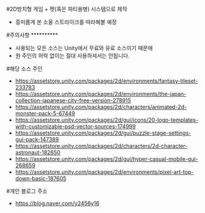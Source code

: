 #2D방치형 게임 + 펫(혹은 파티용병) 시스템으로 제작
- 흥미롭게 본 소울 스트라이크를 따라해볼 예정

#주의사항 **********
- 사용되는 모든 소스는 Unity에서 무료와 유료 소스이기 때문에
- 원 주인의 허락 없이는 절대 사용하셔서는 안됩니다.

#해당 소스 주인
- https://assetstore.unity.com/packages/2d/environments/fantasy-tileset-233783
- https://assetstore.unity.com/packages/2d/environments/the-japan-collection-japanese-city-free-version-278915
- https://assetstore.unity.com/packages/2d/characters/animated-2d-monster-pack-5-67449
- https://assetstore.unity.com/packages/2d/gui/icons/20-logo-templates-with-customizable-psd-vector-sources-174999
- https://assetstore.unity.com/packages/2d/gui/puzzle-stage-settings-gui-pack-147389
- https://assetstore.unity.com/packages/2d/characters/2d-character-astronaut-182650
- https://assetstore.unity.com/packages/2d/gui/hyper-casual-mobile-gui-268659
- https://assetstore.unity.com/packages/2d/environments/pixel-art-top-down-basic-187605

#개인 블로그 주소
- https://blog.naver.com/y2456y16
